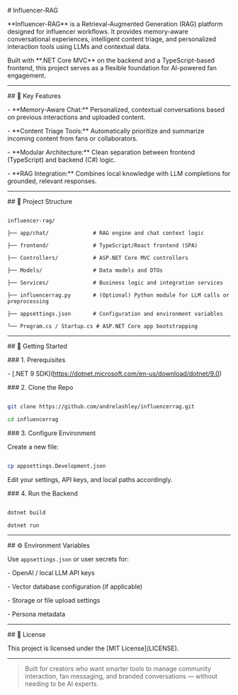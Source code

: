 \# Influencer-RAG



\*\*Influencer-RAG\*\* is a Retrieval-Augmented Generation (RAG) platform designed for influencer workflows. It provides memory-aware conversational experiences, intelligent content triage, and personalized interaction tools using LLMs and contextual data.



Built with \*\*.NET Core MVC\*\* on the backend and a TypeScript-based frontend, this project serves as a flexible foundation for AI-powered fan engagement.



---



\## 🧠 Key Features



\- \*\*Memory-Aware Chat:\*\* Personalized, contextual conversations based on previous interactions and uploaded content.

\- \*\*Content Triage Tools:\*\* Automatically prioritize and summarize incoming content from fans or collaborators.

\- \*\*Modular Architecture:\*\* Clean separation between frontend (TypeScript) and backend (C#) logic.

\- \*\*RAG Integration:\*\* Combines local knowledge with LLM completions for grounded, relevant responses.



---



\## 📁 Project Structure



```

influencer-rag/

├── app/chat/              # RAG engine and chat context logic

├── frontend/              # TypeScript/React frontend (SPA)

├── Controllers/           # ASP.NET Core MVC controllers

├── Models/                # Data models and DTOs

├── Services/              # Business logic and integration services

├── influencerrag.py       # (Optional) Python module for LLM calls or preprocessing

├── appsettings.json       # Configuration and environment variables

└── Program.cs / Startup.cs # ASP.NET Core app bootstrapping

```



---



\## 🚀 Getting Started



\### 1. Prerequisites



\- \[.NET 9 SDK](https://dotnet.microsoft.com/en-us/download/dotnet/9.0)



\### 2. Clone the Repo



```bash

git clone https://github.com/andrelashley/influencerrag.git

cd influencerrag

```



\### 3. Configure Environment



Create a new file:



```bash

cp appsettings.Development.json

```



Edit your settings, API keys, and local paths accordingly.



\### 4. Run the Backend



```bash

dotnet build

dotnet run

```



---



\## ⚙️ Environment Variables



Use `appsettings.json` or user secrets for:



\- OpenAI / local LLM API keys

\- Vector database configuration (if applicable)

\- Storage or file upload settings

\- Persona metadata



---



\## 📝 License



This project is licensed under the \[MIT License](LICENSE).



---



> Built for creators who want smarter tools to manage community interaction, fan messaging, and branded conversations — without needing to be AI experts.

